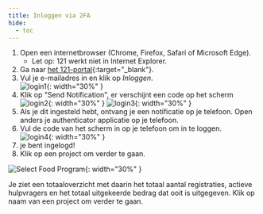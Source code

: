 ```yaml
---
title: Inloggen via 2FA
hide:
  - toc
---
```


1. Open een internetbrowser (Chrome, Firefox, Safari of Microsoft Edge).
    - Let op: 121 werkt niet in Internet Explorer.
2. Ga naar [het 121-portal](https://new.portal.nlrc.121.global){:target="_blank"}.
3. Vul je e-mailadres in en klik op *Inloggen*. </br>
   ![login1](../assets/img/nlrc/nl/2falogin1.png){: width="30%" }
4. Klik op "Send Notification", er verschijnt een code op het scherm </br>
   ![login2](../assets/img/nlrc/nl/2falogin2.png){: width="30%" }
   ![login3](../assets/img/nlrc/nl/2falogin3.png){: width="30%" }
5. Als je dit ingesteld hebt, ontvang je een notificatie op je telefoon. Open anders je authenticator applicatie op je telefoon.
6. Vul de code van het scherm in op je telefoon om in te loggen. </br>
   ![login4](../assets/img/nlrc/nl/2falogin4.png){: width="30%" }
7. je bent ingelogd!
8. Klik op een project om verder te gaan.

![Select Food Program](../assets/img/SelectFoodProgram.png){: width="30%" }

Je ziet een totaaloverzicht met daarin het totaal aantal registraties, actieve hulpvragers en het totaal uitgekeerde bedrag dat ooit is uitgegeven. Klik op naam van een project om verder te gaan.
